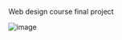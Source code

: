 Web design course final project

![image](https://github.com/VariableLoopArray/Internet-Provider-Website/assets/156558133/9e829f5c-23b3-4fba-83aa-70cfb5f81e51)
